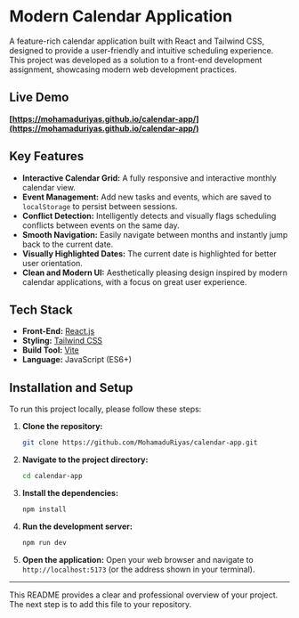 # Modern Calendar Application

A feature-rich calendar application built with React and Tailwind CSS, designed to provide a user-friendly and intuitive scheduling experience. This project was developed as a solution to a front-end development assignment, showcasing modern web development practices.

## Live Demo

**[https://mohamaduriyas.github.io/calendar-app/](https://mohamaduriyas.github.io/calendar-app/)**

## Key Features

- **Interactive Calendar Grid:** A fully responsive and interactive monthly calendar view.
- **Event Management:** Add new tasks and events, which are saved to `localStorage` to persist between sessions.
- **Conflict Detection:** Intelligently detects and visually flags scheduling conflicts between events on the same day.
- **Smooth Navigation:** Easily navigate between months and instantly jump back to the current date.
- **Visually Highlighted Dates:** The current date is highlighted for better user orientation.
- **Clean and Modern UI:** Aesthetically pleasing design inspired by modern calendar applications, with a focus on great user experience.

## Tech Stack

- **Front-End:** [React.js](https://reactjs.org/)
- **Styling:** [Tailwind CSS](https://tailwindcss.com/)
- **Build Tool:** [Vite](https://vitejs.dev/)
- **Language:** JavaScript (ES6+)

## Installation and Setup

To run this project locally, please follow these steps:

1.  **Clone the repository:**
    ```bash
    git clone https://github.com/MohamaduRiyas/calendar-app.git
    ```

2.  **Navigate to the project directory:**
    ```bash
    cd calendar-app
    ```

3.  **Install the dependencies:**
    ```bash
    npm install
    ```

4.  **Run the development server:**
    ```bash
    npm run dev
    ```

5.  **Open the application:**
    Open your web browser and navigate to `http://localhost:5173` (or the address shown in your terminal).

---

This README provides a clear and professional overview of your project. The next step is to add this file to your repository. 